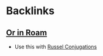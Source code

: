 
# Backlinks
## [Or in Roam](<Or in Roam.md>)
- Use this with [Russel Conjugations](<Russel Conjugations.md>)

